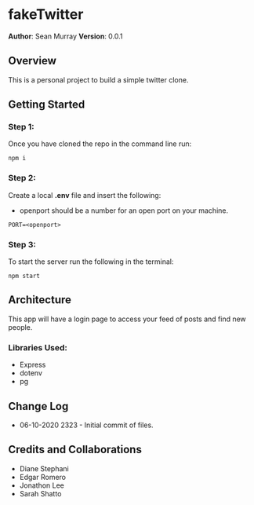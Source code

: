 # fakeTwitter
**Author**: Sean Murray
**Version**: 0.0.1 

## Overview
This is a personal project to build a simple twitter clone.

## Getting Started

### Step 1:
Once you have cloned the repo in the command line run:

```
npm i
```
### Step 2:
Create a local **.env** file and insert the following:
 - openport should be a number for an open port on your machine.
```
PORT=<openport>
```

### Step 3:
To start the server run the following in the terminal:

```
npm start
```

## Architecture
This app will have a login page to access your feed of posts and find new people.

### Libraries Used:
 - Express
 - dotenv
 - pg

## Change Log
 - 06-10-2020 2323 - Initial commit of files.

 

## Credits and Collaborations

 - Diane Stephani
 - Edgar Romero
 - Jonathon Lee
 - Sarah Shatto
